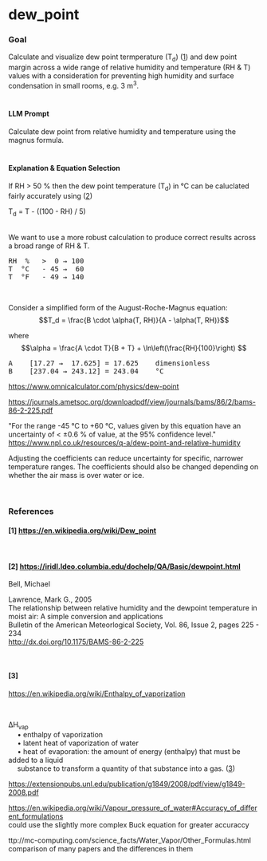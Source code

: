 # dew_point

### Goal
Calculate and visualize dew point termperature (T<sub>d</sub>) ([1](#1))  and dew point margin across a wide range of relative humidity and temperature (RH &amp; T) values with a consideration for preventing high humidity and surface condensation in small rooms, e.g. 3 m<sup>3</sup>. 
#

#### LLM Prompt
Calculate dew point from relative humidity and temperature using the magnus formula.
#

#### Explanation & Equation Selection
If RH > 50 % then the dew point temperature (T<sub>d</sub>) in °C can be caluclated fairly accurately using ([2](#2))

T<sub>d</sub> = T - ((100 - RH) / 5)  

<br>
We want to use a more robust calculation to produce correct results across a broad range of RH & T.  
<pre>
RH  %   >  0 → 100
T  °C   - 45 →  60
T  °F   - 49 → 140
</pre>

<br>

Consider a simplified form of the August-Roche-Magnus equation:
$$T_d = \frac{B \cdot \alpha(T, RH)}{A - \alpha(T, RH)}$$

where
$$\alpha = \frac{A \cdot T}{B + T} + \ln\left(\frac{RH}{100}\right) $$
<pre>
A    [17.27 →  17.625] = 17.625    dimensionless
B    [237.04 → 243.12] = 243.04    °C
</pre>

https://www.omnicalculator.com/physics/dew-point  

https://journals.ametsoc.org/downloadpdf/view/journals/bams/86/2/bams-86-2-225.pdf


"For the range -45 °C to +60 °C, values given by this equation have an uncertainty of < ±0.6 % of value, at the 95% confidence level." https://www.npl.co.uk/resources/q-a/dew-point-and-relative-humidity  

Adjusting the coefficients can reduce uncertainty for specific, narrower temperature ranges.
The coefficients should also be changed depending on whether the air mass is over water or ice.



 

<br>

### References
#### [1]  https://en.wikipedia.org/wiki/Dew_point
<br>

#### [2] https://iridl.ldeo.columbia.edu/dochelp/QA/Basic/dewpoint.html
Bell, Michael

Lawrence, Mark G., 2005  
The relationship between relative humidity and the dewpoint temperature in moist air: A simple conversion and applications  
Bulletin of the American Meteorlogical Society, Vol. 86, Issue 2, pages 225 - 234  
http://dx.doi.org/10.1175/BAMS-86-2-225

<br>

#### [3]  
https://en.wikipedia.org/wiki/Enthalpy_of_vaporization


<br>

ΔH<sub>vap</sub>  
&emsp; • enthalpy of vaporization  
&emsp; • latent heat of vaporization of water  
&emsp; • heat of evaporation: the amount of energy (enthalpy) that must be added to a liquid  
&emsp; substance to transform a quantity of that substance into a gas. ([3](#3))

https://extensionpubs.unl.edu/publication/g1849/2008/pdf/view/g1849-2008.pdf

https://en.wikipedia.org/wiki/Vapour_pressure_of_water#Accuracy_of_different_formulations  
could use the slightly more complex Buck equation for greater accuraccy

ttp://mc-computing.com/science_facts/Water_Vapor/Other_Formulas.html  
comparison of many papers and the differences in them